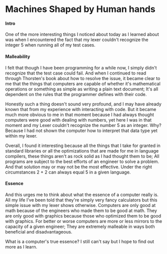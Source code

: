 # Machines Shaped by Human hands

#### Intro

  One of the more interesting things I noticed about today as I learned about
was when I encountered the fact that my lexer couldn't recognize the integer 5
when running all of my test cases.

#### Malleability

  I felt that though I have been programming for a while now, I simply didn't
recognize that the test case could fail. And when I continued to read through
Thorsten's book about how to resolve the issue, it became clear to me that
the things that computers are capable of whether it's mathematical operations
or something as simple as writing a plain text document; It's all dependent
on the rules that the programmer defines with their code.

  Honestly such a thing doesn't sound very profound, and I may have already
known that from my experience with interacting with code. But it became
much more obvious to me in that moment because I had always thought computers
were good with dealing with numbers, yet here I was in that moment and my
Lexer couldn't recognize the number 5 as an integer. Why?
Because I had not shown the computer how to interpret that data type yet
within my lexer.

  Overall, I found it interesting because all the things that I take for
granted in standard libraries or all the optimizations that are made for me
in language compilers, these things aren't as rock solid as I had
thought them to be; All programs are subject to the best efforts of an
engineer to solve a problem. And that solution may or may not be the most
effective. Under the right circumstances 2 + 2 can always equal 5 in a given
language.

#### Essence

  And this urges me to think about what the essence of a computer
really is. All my life I've been told that they're simply very fancy calculators
but this simple issue with my lexer shows otherwise. Computers are only
good at math because of the engineers who made them to be good at math.
They are only good with graphics because those who optimized them to be
good with graphics. For better or worse computers are more or less mirrors
to the capacity of a given engineer; They are extremely malleable in
ways both beneficial and disadvantageous.

  What is a computer's true essence? I still can't say but I hope to find out
more as I learn.
